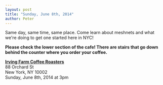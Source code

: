 ```yaml
---
layout: post
title: "Sunday, June 8th, 2014"
author: Peter
---
```


Same day, same time, same place. Come learn about meshnets and what we're doing to get one started here in NYC!

__Please check the lower section of the cafe! There are stairs that go down behind the counter where you order your coffee.__

__[Irving Farm Coffee Roasters](https://www.google.com/maps/place/Irving+Farm+Coffee+Roasters/@40.7179886,-73.9902479,17z/data=!3m1!4b1!4m2!3m1!1s0x89c259873f0067c1:0x5aede67045aa029f)__<br>
88 Orchard St<br>
New York, NY 10002<br>
Sunday, June 8th, 2014 at 3pm
